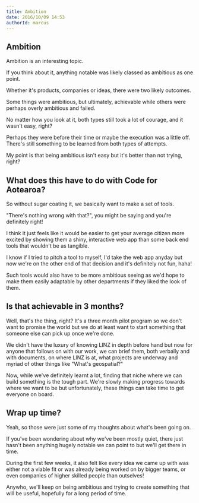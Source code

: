 ```yaml
---
title: Ambition
date: 2016/10/09 14:53
authorId: marcus
---
```


## Ambition

Ambition is an interesting topic.

If you think about it, anything notable was likely classed as ambitious as one point.

Whether it's products, companies or ideas, there were two likely outcomes.

Some things were ambitious, but ultimately, achievable while others were perhaps overly ambitious and failed.

No matter how you look at it, both types still took a lot of courage, and it wasn't easy, right?

Perhaps they were before their time or maybe the execution was a little off. There's still something to be learned from both types of attempts.

My point is that being ambitious isn't easy but it's better than not trying, right?

## What does this have to do with Code for Aotearoa?

So without sugar coating it, we basically want to make a set of tools.

"There's nothing wrong with that?", you might be saying and you're definitely right!

I think it just feels like it would be easier to get your average citizen more excited by showing them a shiny, interactive web app than some back end tools that wouldn't be as tangible.

I know if I tried to pitch a tool to myself, I'd take the web app anyday but now we're on the other end of that decision and it's definitely not fun, haha!

Such tools would also have to be more ambitious seeing as we'd hope to make them easily adaptable by other departments if they liked the look of them.

## Is that achievable in 3 months?

Well, that's the thing, right? It's a three month pilot program so we don't want to promise the world but we do at least want to start something that someone else can pick up once we're done.

We didn't have the luxury of knowing LINZ in depth before hand but now for anyone that follows on with our work, we can brief them, both verbally and with documents, on where LINZ is at, what projects are underway and myriad of other things like "What's geospatial?"

Now, while we've definitely learnt a lot, finding that niche where we can build something is the tough part. We're slowly making progress towards where we want to be but unfortunately, these things can take time to get everyone on board.

## Wrap up time?

Yeah, so those were just some of my thoughts about what's been going on.

If you've been wondering about why we've been mostly quiet, there just hasn't been anything hugely notable we can point to but we'll get there in time.

During the first few weeks, it also felt like every idea we came up with was either not a viable fit or was already being worked on by bigger teams, or even companies of higher skilled people than outselves!

Anywho, we'll keep on being ambitious and trying to create something that will be useful, hopefully for a long period of time.
